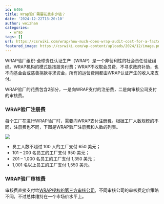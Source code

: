 ```yaml
---
id: 6406
title: Wrap验厂需要花费多少钱？
date: '2024-12-22T13:20:10'
author: weizhan
categories:
  - wrap
tags: []
url: https://csrwiki.com/wrap/how-much-does-wrap-audit-cost-for-a-factory
featured_image: https://csrwiki.com/wp-content/uploads/2024/12/image.png
---
```


WRAP验厂组织-全球责任认证生产（WRAP）是一个非营利性的社会责任验证组织。WRAP机构的模式是按服务付费；WRAP不收取会员费，不寻求政府补助，也不向基金会或慈善捐款寻求资金，所有的运营费用都由WRAP认证产生的收入来支付。

WRAP验厂的花费包含2部分，一是向WRAP支付的注册费，二是向审核公司支付的审核费。

### WRAP验厂注册费

每个工厂在进行WRAP验厂时，需要向WRAP支付注册费。根据工厂人数规模的不同，注册费也不同，下图是WRAP验厂注册费和人数的列表。

![](https://csrwiki.com/wp-content/uploads/2024/12/image-1024x658.png)

- 员工人数不超过 100 人的工厂支付 650 美元；
- 101 – 200 名员工的工厂支付 950 美元；
- 201 – 1,000 名员工的工厂支付 1,350 美元；
- 1,001 名以上员工的工厂支付 1,550 美元。

### WRAP验厂审核费

审核费直接支付给[WRAP授权的第三方审核公司](https://csrwiki.com/wrap/wrap-audit-approved-audit-companies)，不同审核公司的审核费定价策略不同，不过总体维持在一个市场价水平上。
